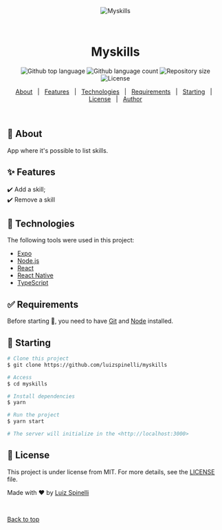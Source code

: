 <div align="center" id="top">
  <img src="./.github/app.gif" alt="Myskills" />

&#xa0;

  <!-- <a href="https://myskills.netlify.app">Demo</a> -->
</div>

<h1 align="center">Myskills</h1>

<p align="center">
  <img alt="Github top language" src="https://img.shields.io/github/languages/top/luizspinelli/myskills?color=56BEB8">

  <img alt="Github language count" src="https://img.shields.io/github/languages/count/luizspinelli/myskills?color=56BEB8">

  <img alt="Repository size" src="https://img.shields.io/github/repo-size/luizspinelli/myskills?color=56BEB8">

  <img alt="License" src="https://img.shields.io/github/license/luizspinelli/myskills?color=56BEB8">

  <!-- <img alt="Github issues" src="https://img.shields.io/github/issues/luizspinelli/myskills?color=56BEB8" /> -->

  <!-- <img alt="Github forks" src="https://img.shields.io/github/forks/luizspinelli/myskills?color=56BEB8" /> -->

  <!-- <img alt="Github stars" src="https://img.shields.io/github/stars/luizspinelli/myskills?color=56BEB8" /> -->
</p>

<!-- Status -->

<!-- <h4 align="center">
	🚧  Myskills 🚀 Under construction...  🚧
</h4>

<hr> -->

<p align="center">
  <a href="#dart-about">About</a> &#xa0; | &#xa0;
  <a href="#sparkles-features">Features</a> &#xa0; | &#xa0;
  <a href="#rocket-technologies">Technologies</a> &#xa0; | &#xa0;
  <a href="#white_check_mark-requirements">Requirements</a> &#xa0; | &#xa0;
  <a href="#checkered_flag-starting">Starting</a> &#xa0; | &#xa0;
  <a href="#memo-license">License</a> &#xa0; | &#xa0;
  <a href="https://github.com/luizspinelli" target="_blank">Author</a>
</p>

<br>

## :dart: About

App where it's possible to list skills.

## :sparkles: Features

:heavy_check_mark: Add a skill;\
:heavy_check_mark: Remove a skill

## :rocket: Technologies

The following tools were used in this project:

- [Expo](https://expo.io/)
- [Node.js](https://nodejs.org/en/)
- [React](https://pt-br.reactjs.org/)
- [React Native](https://reactnative.dev/)
- [TypeScript](https://www.typescriptlang.org/)

## :white_check_mark: Requirements

Before starting :checkered_flag:, you need to have [Git](https://git-scm.com) and [Node](https://nodejs.org/en/) installed.

## :checkered_flag: Starting

```bash
# Clone this project
$ git clone https://github.com/luizspinelli/myskills

# Access
$ cd myskills

# Install dependencies
$ yarn

# Run the project
$ yarn start

# The server will initialize in the <http://localhost:3000>
```

## :memo: License

This project is under license from MIT. For more details, see the [LICENSE](LICENSE.md) file.

Made with :heart: by <a href="https://github.com/luizspinelli" target="_blank">Luiz Spinelli</a>

&#xa0;

<a href="#top">Back to top</a>
